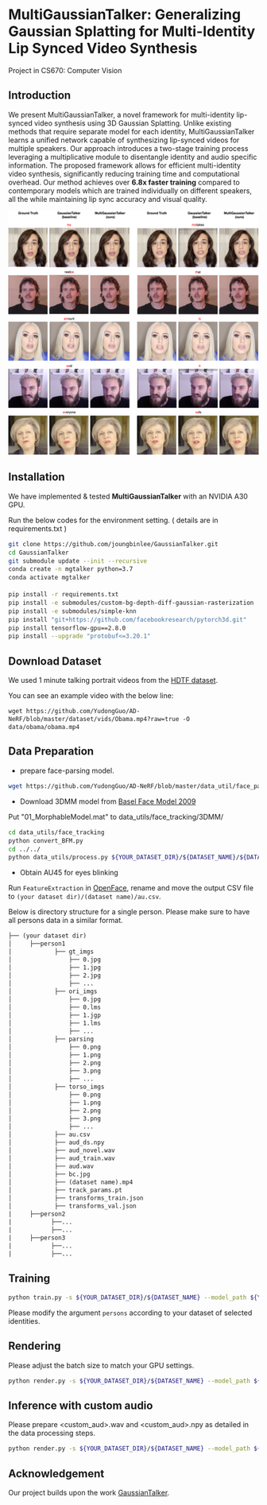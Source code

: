 # MultiGaussianTalker: Generalizing Gaussian Splatting for Multi-Identity Lip Synced Video Synthesis

Project in CS670: Computer Vision

## Introduction
We present MultiGaussianTalker, a novel framework for multi-identity lip-synced video synthesis using 3D Gaussian Splatting. Unlike existing methods that require separate model for each identity, MultiGaussianTalker learns a unified network capable of synthesizing lip-synced videos for multiple speakers. Our approach introduces a two-stage training process leveraging a multiplicative module to disentangle identity and audio specific information. The proposed framework allows for efficient multi-identity video synthesis, significantly reducing training time and computational overhead. Our method achieves over **6.8x faster training** compared to contemporary models which are trained individually on different speakers, all the while maintaining lip sync accuracy and visual quality.

![image](./docs/results.png)

## Installation
We have implemented & tested **MultiGaussianTalker** with an NVIDIA A30 GPU.

Run the below codes for the environment setting. ( details are in requirements.txt )
```bash
git clone https://github.com/joungbinlee/GaussianTalker.git
cd GaussianTalker
git submodule update --init --recursive
conda create -n mgtalker python=3.7 
conda activate mgtalker

pip install -r requirements.txt
pip install -e submodules/custom-bg-depth-diff-gaussian-rasterization
pip install -e submodules/simple-knn
pip install "git+https://github.com/facebookresearch/pytorch3d.git"
pip install tensorflow-gpu==2.8.0
pip install --upgrade "protobuf<=3.20.1"
```


## Download Dataset

We used 1 minute talking portrait videos from the [HDTF dataset](https://github.com/MRzzm/HDTF).

You can see an example video with the below line:

```
wget https://github.com/YudongGuo/AD-NeRF/blob/master/dataset/vids/Obama.mp4?raw=true -O data/obama/obama.mp4
```

## Data Preparation

- prepare face-parsing model.

```bash
wget https://github.com/YudongGuo/AD-NeRF/blob/master/data_util/face_parsing/79999_iter.pth?raw=true -O data_utils/face_parsing/79999_iter.pth
```

- Download 3DMM model from [Basel Face Model 2009](https://faces.dmi.unibas.ch/bfm/main.php?nav=1-1-0&id=details) 

Put "01_MorphableModel.mat" to data_utils/face_tracking/3DMM/ 
    
```bash
cd data_utils/face_tracking
python convert_BFM.py
cd ../../
python data_utils/process.py ${YOUR_DATASET_DIR}/${DATASET_NAME}/${DATASET_NAME}.mp4 
```

- Obtain AU45 for eyes blinking
  
Run `FeatureExtraction` in [OpenFace](https://github.com/TadasBaltrusaitis/OpenFace), rename and move the output CSV file to `(your dataset dir)/(dataset name)/au.csv`.

Below is directory structure for a single person. Please make sure to have all persons data in a similar format.

```
├── (your dataset dir)
│     ├──person1
│            ├── gt_imgs
│                ├── 0.jpg
│                ├── 1.jpg
│                ├── 2.jpg
│                ├── ...
│            ├── ori_imgs
│                ├── 0.jpg
│                ├── 0.lms
│                ├── 1.jgp
│                ├── 1.lms
│                ├── ...
│            ├── parsing
│                ├── 0.png
│                ├── 1.png
│                ├── 2.png
│                ├── 3.png
│                ├── ...
│            ├── torso_imgs
│                ├── 0.png
│                ├── 1.png
│                ├── 2.png
│                ├── 3.png
│                ├── ...
│            ├── au.csv
│            ├── aud_ds.npy
│            ├── aud_novel.wav
│            ├── aud_train.wav
│            ├── aud.wav
│            ├── bc.jpg
│            ├── (dataset name).mp4
│            ├── track_params.pt
│            ├── transforms_train.json
│            ├── transforms_val.json
|     ├──person2
|           ├──...
|           ├──...
|     ├──person3
|           ├──...
|           ├──...
```

## Training

```bash
python train.py -s ${YOUR_DATASET_DIR}/${DATASET_NAME} --model_path ${YOUR_MODEL_DIR} --configs arguments/64_dim_1_transformer.py --persons "person1 person2 person3 ..."
```
Please modify the argument `persons` according to your dataset of selected identities.

## Rendering

Please adjust the batch size to match your GPU settings.

```bash
python render.py -s ${YOUR_DATASET_DIR}/${DATASET_NAME} --model_path ${YOUR_MODEL_DIR} --configs arguments/64_dim_1_transformer.py --iteration 50000 --batch 128 --skip_train --persons "person1 person2 person3 ..."
```
    
## Inference with custom audio
Please prepare <custom_aud>.wav and <custom_aud>.npy as detailed in the data processing steps.

```bash
python render.py -s ${YOUR_DATASET_DIR}/${DATASET_NAME} --model_path ${YOUR_MODEL_DIR} --configs arguments/64_dim_1_transformer.py --iteration 10000 --batch 128 --custom_aud <path_to_custom_aud>.npy --custom_wav <path_to_custom_aud>.wav --skip_train --skip_test
```

## Acknowledgement
Our project builds upon the work [GaussianTalker](https://github.com/cvlab-kaist/GaussianTalker).